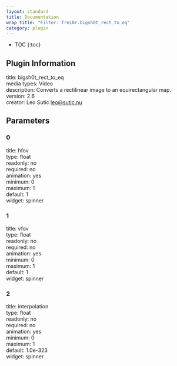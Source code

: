 ```yaml
---
layout: standard
title: Documentation
wrap_title: "Filter: frei0r.bigsh0t_rect_to_eq"
category: plugin
---
```

* TOC
{:toc}

## Plugin Information

title: bigsh0t_rect_to_eq  
media types:
Video  
description: Converts a rectilinear image to an equirectangular map.  
version: 2.6  
creator: Leo Sutic <leo@sutic.nu>  

## Parameters

### 0

title: hfov    
type: float  
readonly: no  
required: no  
animation: yes  
minimum: 0  
maximum: 1  
default: 1  
widget: spinner  

### 1

title: vfov    
type: float  
readonly: no  
required: no  
animation: yes  
minimum: 0  
maximum: 1  
default: 1  
widget: spinner  

### 2

title: interpolation    
type: float  
readonly: no  
required: no  
animation: yes  
minimum: 0  
maximum: 1  
default: 1.0e-323  
widget: spinner  

